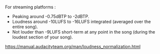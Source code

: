 For streaming platforms :

* Peaking around -0.75dBTP to -2dBTP. 
* Loudness around -10LUFS to -16LUFS integrated (averaged over the entire song). 
* Not louder than -9LUFS short-term at any point in the song (during the loudest section of your song).

https://manual.audacityteam.org/man/loudness_normalization.html